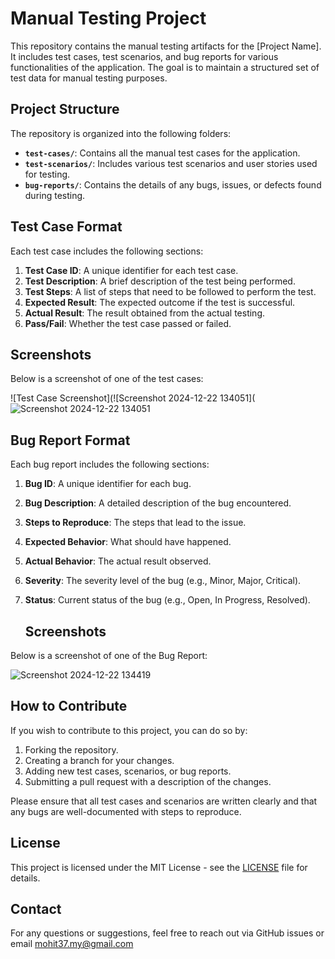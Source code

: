 # Manual Testing Project

This repository contains the manual testing artifacts for the [Project Name]. It includes test cases, test scenarios, and bug reports for various functionalities of the application. The goal is to maintain a structured set of test data for manual testing purposes.

## Project Structure

The repository is organized into the following folders:

- **`test-cases/`**: Contains all the manual test cases for the application.
- **`test-scenarios/`**: Includes various test scenarios and user stories used for testing.
- **`bug-reports/`**: Contains the details of any bugs, issues, or defects found during testing.

## Test Case Format

Each test case includes the following sections:
1. **Test Case ID**: A unique identifier for each test case.
2. **Test Description**: A brief description of the test being performed.
3. **Test Steps**: A list of steps that need to be followed to perform the test.
4. **Expected Result**: The expected outcome if the test is successful.
5. **Actual Result**: The result obtained from the actual testing.
6. **Pass/Fail**: Whether the test case passed or failed.

## Screenshots

Below is a screenshot of one of the test cases:

![Test Case Screenshot](![Screenshot 2024-12-22 134051](![Screenshot 2024-12-22 134051](https://github.com/user-attachments/assets/af82a0aa-ec05-4971-a31d-fb8214712513)


## Bug Report Format

Each bug report includes the following sections:
1. **Bug ID**: A unique identifier for each bug.
2. **Bug Description**: A detailed description of the bug encountered.
3. **Steps to Reproduce**: The steps that lead to the issue.
4. **Expected Behavior**: What should have happened.
5. **Actual Behavior**: The actual result observed.
6. **Severity**: The severity level of the bug (e.g., Minor, Major, Critical).
7. **Status**: Current status of the bug (e.g., Open, In Progress, Resolved).

   ## Screenshots

Below is a screenshot of one of the Bug Report:

![Screenshot 2024-12-22 134419](https://github.com/user-attachments/assets/54e3388d-2b37-46af-a658-5c54ad067e38)


## How to Contribute

If you wish to contribute to this project, you can do so by:
1. Forking the repository.
2. Creating a branch for your changes.
3. Adding new test cases, scenarios, or bug reports.
4. Submitting a pull request with a description of the changes.

Please ensure that all test cases and scenarios are written clearly and that any bugs are well-documented with steps to reproduce.

## License

This project is licensed under the MIT License - see the [LICENSE](LICENSE) file for details.

## Contact

For any questions or suggestions, feel free to reach out via GitHub issues or email mohit37.my@gmail.com
